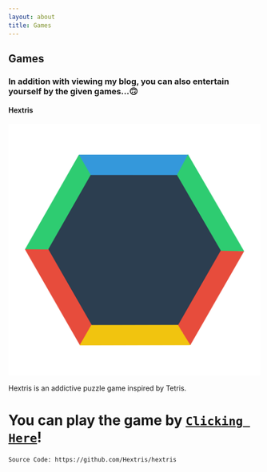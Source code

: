 ```yaml
---
layout: about
title: Games
---
```


## Games
### In addition with viewing my blog, you can also entertain yourself by the given games...🙃
#### Hextris

![hextris](/images/F5AACA6E-0F3B-4260-9AA6-5FED43A3B20F.png "hextris")

Hextris is an addictive puzzle game inspired by Tetris. 

# You can play the game by **[`Clicking Here`](https://deviser.ga/hextris)**!
```
Source Code: https://github.com/Hextris/hextris
```
